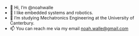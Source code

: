 - 👋 Hi, I’m @noahwalle
- 👀 I like embedded systems and robotics.
- 🌱 I’m studying Mechatronics Engineering at the University of Canterbury.
- 📫 You can reach me via my email noah.walle@gmail.com
